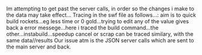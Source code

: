 Im attempting to get past the server calls, in order so the changes i make to the data may take effect...
Tracing in the swf file as follows...: aim is to quick build rockets...eg less time or 0 gold...trying to edit any of the value gives back a error messege...here i traced the build command...the other...instabuild...speedup cancel or scrap can be traced similary, with the same data//results
 Our issue atm is the  JSON server calls which are sent to the main server and back.

